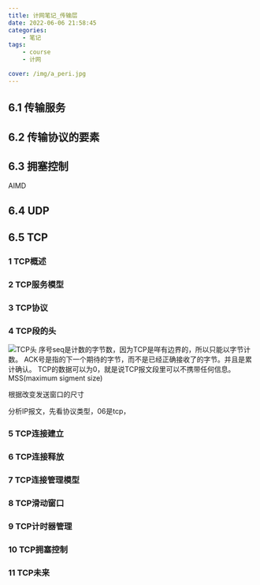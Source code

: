 ```yaml
---
title: 计网笔记_传输层
date: 2022-06-06 21:58:45
categories:
	- 笔记
tags:
	- course
	- 计网

cover: /img/a_peri.jpg
---
```


## 6.1 传输服务

## 6.2 传输协议的要素

## 6.3 拥塞控制

AIMD

## 6.4 UDP

## 6.5 TCP

### 1 TCP概述

### 2 TCP服务模型

### 3 TCP协议

### 4 TCP段的头

![TCP头](https://api2.mubu.com/v3/document_image/b3a64ccc-3fc0-4b76-9bff-39b0c584a906-16175743.jpg)
序号seq是计数的字节数，因为TCP是咩有边界的，所以只能以字节计数。
ACK号是指的下一个期待的字节，而不是已经正确接收了的字节。并且是累计确认。
TCP的数据可以为0，就是说TCP报文段里可以不携带任何信息。
MSS(maximum sigment size)

根据改变发送窗口的尺寸

分析IP报文，先看协议类型，06是tcp，


### 5 TCP连接建立

### 6 TCP连接释放

### 7 TCP连接管理模型

### 8 TCP滑动窗口

### 9 TCP计时器管理

### 10 TCP拥塞控制

### 11 TCP未来
